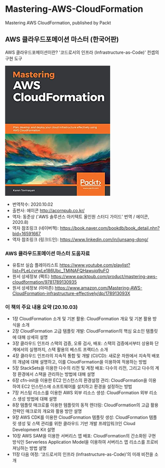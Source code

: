 # Mastering-AWS-CloudFormation
Mastering AWS CloudFormation, published by Packt

## AWS 클라우드포메이션 마스터 (한국어판)
AWS 클라우드포메이션이란?
'코드로서의 인프라 (Infrastructure-as-Code)' 컨셉의 구현 도구

![책 표지 이미지](./mastering-aws-cloudformation-cover-img.jpg)

* 번역착수: 2020.10.02
* 출판사: 에이콘 http://acornpub.co.kr/
* 역자: 동준상 ('AWS 솔루션스 아키텍트 올인원 스터디 가이드' 번역 / 에이콘, 2020.8)
* 역자 참조링크 (네이버책): https://book.naver.com/bookdb/book_detail.nhn?bid=16591667
* 역자 참조링크 (링크드인): https://www.linkedin.com/in/junsang-dong/

### AWS 클라우드포메이션 마스터 도움자료 

* 유튜브 실습 플레이리스트 https://www.youtube.com/playlist?list=PLeLcvrwLe186Ubc_TMjNAFQHawujq9uFO
* 원서 상세정보 (팩트) https://www.packtpub.com/product/mastering-aws-cloudformation/9781789130935
* 원서 상세정보 (아마존) https://www.amazon.com/Mastering-AWS-CloudFormation-infrastructure-effectively/dp/178913093X

### 이 책의 주요 내용 요약 (20.10.03)

* 1장 CloudFormation 소개 및 기본 활용: CloudFormation 개요 및 기본 활용 방식을 소개
* 2장 CloudFormation 고급 템플릿 개발: CloudFormation의 핵심 요소인 템플릿에 대해 상세히 설명
* 3장 클라우드 인프라 스택의 검증, 오류 검사, 배포: 스택의 검증에서부터 상용화 단계에서의 실행까지, 스택 활용의 베스트 프랙티스 소개
* 4장 클라우드 인프라의 지속적 통합 및 개발 (CI/CD): 새로운 차원에서 지속적 배포의 개념에 대해 설명하고, 이를 CloudFormation을 이용하여 적용하는 방법
* 5장 StackSets을 이용한 다수의 리전 및 계정 배포: 다수의 리전, 그리고 다수의 계정 환경에서 스택을 관리하는 방법에 대해 설명
* 6장 cfn-init을 이용한 EC2 인스턴스의 환경설정 관리: CloudFormation을 이용하여 EC2 인스턴스에 소프트웨어를 설치하고 환경을 설정하는 방법
* 7장 커스텀 리소스를 이용한 AWS 외부 리소스 생성: CloudFormation 외부 리소스 생성 방법에 대해 설명
* 8장 템플릿 매크로를 이용한 템플릿의 동적 렌더링: CloudFormation의 고급 활용 전략인 매크로의 개요와 활용 방안 설명
* 9장  AWS CDK를 이용한 CloudFormation 템플릿 생성: CloudFormation 템플릿 생성 및 스택 관리를 위한 클라우드 기반 개발 프레임워크인 Cloud Development Kit 설명
* 10장 AWS SAM을 이용한 서버리스 앱 배포: CloudFormation의 간소화된 구현 방식인 Serverless Application Model을 이용하여 서버리스 앱 리소스를 프로비져닝하는 방법 설명
* 11장 다음 여정: ‘코드로서의 인프라 (Infrastructure-as-Code)’의 미래 비전을 소개
